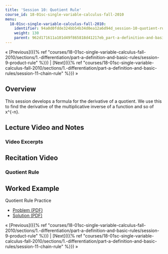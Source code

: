 ```yaml
---
title: 'Session 10: Quotient Rule'
course_id: 18-01sc-single-variable-calculus-fall-2010
menu:
  18-01sc-single-variable-calculus-fall-2010:
    identifier: 94a0d0fdde324bb54b34d0ea12a6d94d_session-10-quotient-rule
    weight: 130
    parent: 962d171611a101d49f865818d41217eb_part-a-definition-and-basic-rules
---
```

« [Previous]({{% ref "courses/18-01sc-single-variable-calculus-fall-2010/sections/1.-differentiation/part-a-definition-and-basic-rules/session-9-product-rule" %}}) | [Next]({{% ref "courses/18-01sc-single-variable-calculus-fall-2010/sections/1.-differentiation/part-a-definition-and-basic-rules/session-11-chain-rule" %}}) »

Overview
--------

This session develops a formula for the derivative of a quotient. We use this to find the derivative of the multiplicative inverse of a function and so of x^{-n}.

Lecture Video and Notes
-----------------------

### Video Excerpts

Recitation Video
----------------

### Quotient Rule

Worked Example
--------------

Quotient Rule Practice

*   [Problem (PDF)](https://open-learning-course-data.s3.amazonaws.com/18-01sc-single-variable-calculus-fall-2010/7f48447afdcb22803f568bf5653707c5_MIT18_01SCF10_ex10prb.pdf "Open in a new window.")
*   [Solution (PDF)](https://open-learning-course-data.s3.amazonaws.com/18-01sc-single-variable-calculus-fall-2010/52f9d8dc2dd679f9b04aad2d581ac7b7_MIT18_01SCF10_ex10sol.pdf "Open in a new window.")

« [Previous]({{% ref "courses/18-01sc-single-variable-calculus-fall-2010/sections/1.-differentiation/part-a-definition-and-basic-rules/session-9-product-rule" %}}) | [Next]({{% ref "courses/18-01sc-single-variable-calculus-fall-2010/sections/1.-differentiation/part-a-definition-and-basic-rules/session-11-chain-rule" %}}) »